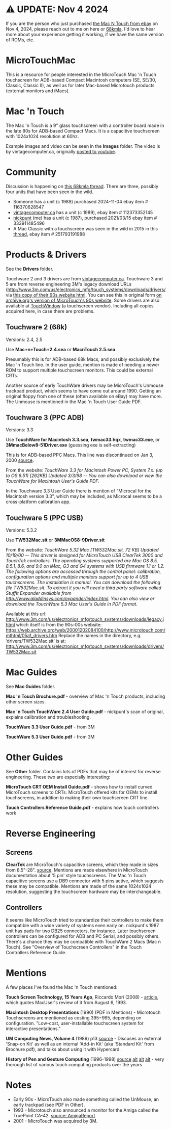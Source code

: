 # ⚠️ UPDATE: Nov 4 2024
If you are the person who just purchased [the Mac N Touch from ebay](https://www.ebay.com/itm/116370628547) on Nov 4, 2024, please reach out to me on here or [68kmla](https://68kmla.org/bb/index.php?members/nickpunt.2094/). I'd love to hear more about your experience getting it working, if we have the same version of ROMs, etc.

# MicroTouchMac
This is a resource for people interested in the MicroTouch Mac 'n Touch touchscreen for ADB-based Compact Macintosh computers (SE, SE/30, Classic, Classic II), as well as for later Mac-based Microtouch products (external monitors and iMacs).

# Mac 'n Touch
The Mac 'n Touch is a 9" glass touchscreen with a controller board made in the late 80s for ADB-based Compact Macs. It is a capacitive touchscreen with 1024x1024 resolution at 60hz.

Example images and video can be seen in the **Images** folder. The video is by vintagecomputer.ca, originally [posted to youtube](https://www.youtube.com/watch?v=DF-Je337sFo).

# Community
Discussion is happening on [this 68kmla thread](https://68kmla.org/forums/topic/55457-mac-se30-with-microtouch-touchscreen/). There are three, possibly four units that have been seen in the wild.

* Someone has a unit (c 1989) purchased 2024-11-04 ebay item # 116370628547 
* [vintagecomputer.ca](http://vintagecomputer.ca/) has a unit (c 1989), ebay item # 112373352145
* [nickpunt](https://nickpunt.com) (me) has a unit (c 1987), purchased 2021/03/15 ebay item # 333911485496
* A Mac Classic with a touchscreen was seen in the wild in 2015 in this [thread](https://68kmla.org/forums/topic/24522-ebay-not-me-a-touch-screen-classic/?tab=comments#comment-257093), ebay item # 251793191988

# Products & Drivers
See the **Drivers** folder.

Touchware 2 and 3 drivers are from [vintagecomputer.ca](http://vintagecomputer.ca/files/MicroTouch/). Touchware 3 and 5 are from reverse engineering 3M's legacy download URLs (http://www.3m.com/us/electronics_mfg/touch_systems/downloads/drivers/ via [this copy of their 90s website html](http://www.3m.com/us/electronics_mfg/touch_systems/downloads/legacy.jhtml). You can see this in original form [on archive.org's version of MicroTouch's 90s website](https://web.archive.org/web/20001202084100/http://www.microtouch.com/mthtml/05a1_drivers.htm). Some drivers are also available at [TouchWindow](https://www.touchwindow.com/c/3Mmicrotouch.html) (a touchscreen vendor). Including all copies acquired here, in case there are problems.

## Touchware 2 (68k)
Versions: 2.4, 2.5

Use **Mac+n+Touch+2.4.sea** or **MacnTouch 2.5.sea**

Presumably this is for ADB-based 68k Macs, and possibly exclusively the Mac 'n Touch line. In the user guide, mention is made of needing a newer ROM to support multiple touchscreen monitors. This could be external CRTs.

Another source of early TouchWare drivers may be MicroTouch's Unmouse trackpad product, which seems to have come out around 1990. Getting an original floppy from one of these (often available on eBay) may have more. The Unmouse is mentioned in the Mac 'n Touch User Guide PDF.


## Touchware 3 (PPC ADB)
Versions: 3.3

Use **TouchWare for Macintosh 3.3.sea**, **twmac33.hqx**, **twmac33.exe**, or **3MmacBelow8-51Driver.exe** (guessing exe is self-extracting)

This is for ADB-based PPC Macs. This line was discontinued on Jan 3, 2000 [source](https://web.archive.org/web/20000817023955/http://www.microtouch.com/mtmedia/images/CustLtr_102599.jpg).

From the website: *TouchWare 3.3 for Macintosh Power PC, System 7.x. (up to OS 8.51) [262KB] Updated 3/3/98 -- You can also download or view the TouchWare for Macintosh User's Guide PDF.*

In the Touchware 3.3 User Guide there is mention of "Microcal for the Macintosh version 3.3", which may be included, as Microcal seems to be a cross-platform calibration app.

## Touchware 5 (PPC USB)
Versions: 5.3.2

Use **TW532Mac.sit** or **3MMacOS8-9Driver.sit**

From the website: *TouchWare 5.32 Mac [TW532Mac.sit, 72 KB] Updated 10/19/00 -- This driver is designed for MicroTouch USB ClearTek 3000 and TouchTek controllers. The operating systems supported are Mac OS 8.5, 8.5.1, 8.6, and 9.0 on iMac, G3 and G4 systems with USB firmware 1.1 or 1.2. The following options are accessed through the control panel: calibration, configuration options and multiple monitors support for up to 4 USB touchscreens. The installation is manual. You can download the following file TW532Mac.sit. To extract it you will need a third party software called StuffIt Expander available from http://www.aladdinsys.com/expander/index.html. You can also view or download the TouchWare 5.3 Mac User's Guide in PDF format.*

Available at this url: http://www.3m.com/us/electronics_mfg/touch_systems/downloads/legacy.jhtml
which itself is from the 90s-00s website:
https://web.archive.org/web/20001202084100/http://www.microtouch.com/mthtml/05a1_drivers.htm
Replace the names in the directory, e.g. ‘drivers/TW532Mac.sit’ is at: http://www.3m.com/us/electronics_mfg/touch_systems/downloads/drivers/TW532Mac.sit

# Mac Guides
See **Mac Guides** folder.

**Mac 'n Touch Brochure.pdf** - overview of Mac 'n Touch products, including other screen sizes.

**Mac 'n Touch TouchWare 2.4 User Guide.pdf** - nickpunt's scan of original, explains calibration and troubleshooting.

**TouchWare 3.3 User Guide.pdf** - from 3M

**TouchWare 5.3 User Guide.pdf** - from 3M

# Other Guides
See **Other** folder. Contains lots of PDFs that may be of interest for reverse engineering. These two are especially interesting:

**MicroTouch CRT OEM Install Guide.pdf** - shows how to install curved MicroTouch screens to CRTs. MicroTouch offered kits for OEMs to install touchscreens, in addition to making their own touchscreen CRT line.

**Touch Controllers Reference Guide.pdf** - explains how touch controllers work


# Reverse Engineering

## Screens
**ClearTek** are MicroTouch's capacitive screens, which they made in sizes from 8.5"-28". [source](https://web.archive.org/web/20000302005950/http://www.microtouch.com/mthtml/03a1a_sensors-controllers.htm). Mentions are made elsewhere in MicroTouch documentation about '5 pin' style touchscreens. The Mac 'n Touch capacitive screens use a DB9 connector with 5 pins active, which suggests these may be compatible. Mentions are made of the same 1024x1024 resolution, suggesting the touchscreen hardware may be interchangeable.

## Controllers
It seems like MicroTouch tried to standardize their controllers to make them compatible with a wide variety of systems even early on. nickpunt's 1987 unit has pads for two DB25 connectors, for instance. Later touchscreen controllers can be configured for ADB and PC Serial, and possibly others. There's a chance they may be compatible with TouchWare 2 Macs (Mac n Touch). See "Overview of Touchscreen Controllers" in the Touch Controllers Reference Guide.

# Mentions
A few places I've found the Mac 'n Touch mentioned:

**Touch Screen Technology, 15 Years Ago**, Riccardo Mori (2008) - [article](https://systemfolder.wordpress.com/2008/10/01/touch-screen-15yrs-ago/), which quotes MacUser's review of it from August 6, 1993.

**Macintosh Desktop Presentations** (1990) (PDF in Mentions) - Microtouch Touchscreens are mentioned as costing $395-$995, depending on configuration. "Low-cost, user-installable touchscreen system for interactive presentations."

**UM Computing News, Volume 4** (1989) p13 [source](https://books.google.ca/books?id=cZXvAAAAMAAJ&pg=PA69&lpg=PA69&dq=microtouch+systems+macintosh&source=bl&ots=fOfHx-Ne1P&sig=-ip7Cb71CUlEbeFE3vGqCIGZQKg&hl=en&sa=X&ei=qW29VMvrN82nyAT6woCgCg&ved=0CEUQ6AEwCA#v=onepage&q=microtouch&f=false) - Discuses an external 'Snap-on Kit' as well as an internal 'Add-in Kit' (aka 'Standard Kit' from Brochure pdf), and talks about using it with Hypercard.

**History of Pen and Gesture Computing** (1996-1998) [source](http://ruetersward.com/biblio.html) [alt](http://users.rcn.com/rwservices/pens/biblio93.html) [alt](http://users.erols.com/rwservices/pens/biblio03.html) [alt](https://www.researchgate.net/publication/258219935_History_of_Pen_and_Gesture_Computing_Annotated_Bibliography_in_On-line_Character_Recognition_Pen_Computing_Gesture_User_Interfaces_and_Tablet_and_Touch_Computers_References_from_the_approximate_years_) - very thorough list of various touch computing products over the years

# Notes
* Early 90s - MicroTouch also made something called the UnMouse, an early trackpad (see PDF in Other).
* 1993 - Microtouch also announced a monitor for the Amiga called the TruePoint CA-42. [source: AmigaReport](https://www.amigareport.com/ar124/p1-5.html)
* 2001 - MicroTouch was acquired by 3M.
